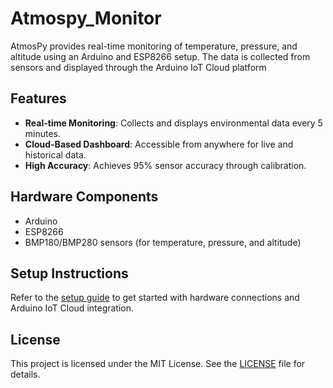 # Atmospy_Monitor
AtmosPy provides real-time monitoring of temperature, pressure, and altitude using an Arduino and ESP8266 setup. The data is collected from sensors and displayed through the Arduino IoT Cloud platform
## Features
- **Real-time Monitoring**: Collects and displays environmental data every 5 minutes.
- **Cloud-Based Dashboard**: Accessible from anywhere for live and historical data.
- **High Accuracy**: Achieves 95% sensor accuracy through calibration.

## Hardware Components
- Arduino
- ESP8266
- BMP180/BMP280 sensors (for temperature, pressure, and altitude)

## Setup Instructions
Refer to the [setup guide](docs/setup_guide.md) to get started with hardware connections and Arduino IoT Cloud integration.

## License
This project is licensed under the MIT License. See the [LICENSE](LICENSE) file for details.
